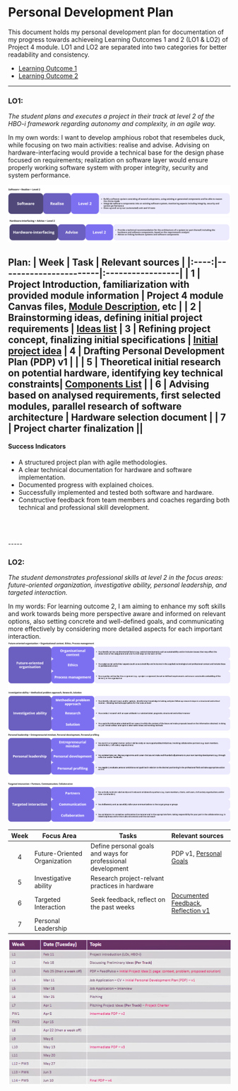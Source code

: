 # Personal Development Plan


This document holds my personal development plan for documentation of my progress towards achieveing Learning Outcomes 1 and 2 (LO1 & LO2) of Project 4 module. LO1 and LO2 are separated into two categories for better readability and consistency.

- [Learning Outcome 1](#lo1)
- [Learning Outcome 2](#lo2)

----

### LO1:
 *The student plans and executes a project in their track at level 2 of the HBO-i framework regarding autonomy and complexity, in an agile way.* </br>

In my own words: I want to develop amphious robot that resembeles duck, while focusing on two main activities: realise and advise. Advising on hardware-interfacing would provide a technical base for the design phase focused on requirements; realization on software layer would ensure properly working software system with proper integrity, security and system performance.

![HBO-I software](/images/hbo-software.png)
![HBO-I hardware](/images/hbo-hardware.png)

**Plan:**
| Week | Task                  | Relevant sources |
|:----:|-----------------------|:-----------------|
|  1   | Project Introduction, familiarization with provided module information  | Project 4 module Canvas files, [Module Description](/documents/md_prj4_2025.pdf), etc |
|  2   | Brainstorming ideas, defining initial project requirements | [Ideas list](/images/brainstorm.jpeg)
|  3   | Refining project concept, finalizing initial specifications | [Initial project idea](https://github.com/FontysVenlo/prj4e-repository-group_e02/blob/main/doc/initial-project-idea.md)
|  4   | Drafting Personal Development Plan (PDP) v1 | |
|  5   | Theoretical initial research on potential hardware, identifying key technical constraints| [Components List](https://github.com/FontysVenlo/prj4e-repository-group_e02/blob/main/doc/components.md) |
|  6   | Advising based on analysed requirements, first selected modules, parallel research of software architecture | Hardware selection document |
|  7   | Project charter finalization ||  
--------

#### Success Indicators

- A structured project plan with agile methodologies.
- A clear technical documentation for hardware and software implementation.
- Documented progress with explained choices.
- Successfully implemented and tested both software and hardware.
- Constructive feedback from team members and coaches regarding both technical and professional skill development.
<br>
<br>
<br>
-----

### LO2:
*The student demonstrates professional skills at level 2 in the focus areas: future-oriented organization, investigative ability, personal leadership, and targeted interaction.*

In my words: For learning outcome 2, I am aiming to enhance my soft skills and work towards being more perspective aware and informed on relevant options, also setting concrete and well-defined goals, and communicating more effectively by considering more detailed aspects for each important interaction.
![HBO-I skills](/images/hbo-skills-future-investigative.png)
![HBO-I skills](/images/hbo-skills-leadership-targeted.png)

| Week | Focus Area | Tasks | Relevant sources |
|:----:|------------|-------|:-----------------|
|  4   | Future-Oriented Organization | Define personal goals and ways for professional development | PDP v1, [Personal Goals](/documents/personal-goals.md) |
|  5   | Investigative ability | Research project-relvant practices in hardware |   |
|  6   | Targeted Interaction | Seek feedback, reflect on the past weeks | [Documented Feedback](/documents/feedback.md), [Reflection v1](/documents/reflection.md)  |
|  7   | Personal Leadership |   | |


![Deadlines](/images/deadlines.jpg)